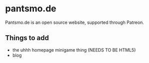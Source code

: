 # pantsmo.de
Pantsmo.de is an open source website, supported through Patreon.

## Things to add
* the uhhh homepage minigame thing (NEEDS TO BE HTML5)
* blog
